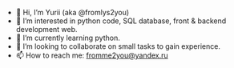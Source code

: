 - 👋 Hi, I’m Yurii (aka @fromlys2you)
- 👀 I’m interested in python code, SQL database, front & backend development web.
- 🌱 I’m currently learning python.
- 💞️ I’m looking to collaborate on small tasks to gain experience.
- 📫 How to reach me: fromme2you@yandex.ru

<!---
fromlys2you/fromlys2you is a ✨ special ✨ repository because its `README.md` (this file) appears on your GitHub profile.
You can click the Preview link to take a look at your changes.
--->
